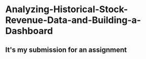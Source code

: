 # Analyzing-Historical-Stock-Revenue-Data-and-Building-a-Dashboard
## It's my submission for an assignment 
